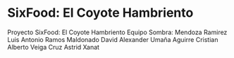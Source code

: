 # SixFood: El Coyote Hambriento
Proyecto SixFood: El Coyote Hambriento
Equipo Sombra:
Mendoza Ramirez Luis Antonio
Ramos Maldonado David Alexander
Umaña Aguirre Cristian Alberto
Veiga Cruz Astrid Xanat
